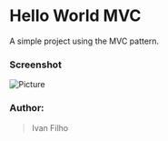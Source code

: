 # Hello World MVC

A simple project using the MVC pattern.

### Screenshot
![Picture](https://i.postimg.cc/NGTg0m6Q/Screenshot-from-2019-04-06-11-14-28.png)

### Author:
> Ivan Filho
